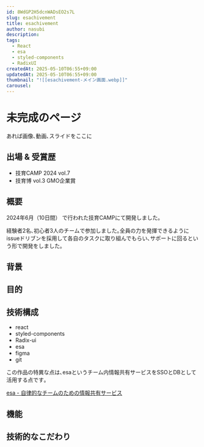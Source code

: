 ```yaml
---
id: 8WdGP2H5dcnWADsEO2s7L
slug: esachivement
title: esachivement
author: nasubi
description: 
tags:
  - React
  - esa
  - styled-components
  - RadixUI
createdAt: 2025-05-10T06:55+09:00
updatedAt: 2025-05-10T06:55+09:00
thumbnail: "![[esachivement-メイン画面.webp]]"
carousel:
---
```

# 未完成のページ

 あれば画像､動画､スライドをここに

## 出場 & 受賞歴
- 技育CAMP 2024 vol.7 
- 技育博 vol.3 GMO企業賞

## 概要
2024年6月（10日間） で行われた技育CAMPにて開発しました｡

経験者2名､初心者3人のチームで参加しました｡全員の力を発揮できるようにissueドリブンを採用して各自のタスクに取り組んでもらい､サポートに回るという形で開発をしました｡

## 背景


## 目的


## 技術構成
- react 
- styled-components 
- Radix-ui 
- esa
- figma
- git 

この作品の特異な点は､esaというチーム内情報共有サービスをSSOとDBとして活用する点です｡

[esa - 自律的なチームのための情報共有サービス](https://esa.io/)


## 機能


## 技術的なこだわり

